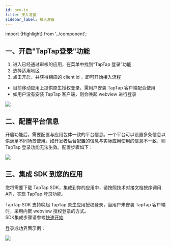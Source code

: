 ```yaml
---
id: pro-in
title: 接入准备
sidebar_label: 接入准备
---
```

import {Highlight} from '../component';

## 一、开启"TapTap登录"功能
1. 进入已经通过审核的应用，在菜单中找到“TapTap 登录”功能
2. 选择适用地区
3. 点击开启，并获得相应的 client id ，即可开始接入流程
- 目前移动应用上提供原生授权登录，需用户安装 TapTap 客户端配合使用
- 如用户没有安装 TapTap 客户端，则会唤起 webview 进行登录

![](https://qnblog.ijemy.com/xd-taplogin.png)

## 二、配置平台信息
开启功能后，需要配置与应用包体一致的平台信息。一个平台可以设置多条信息以供满足不同场景使用。如开发者后台配置的信息与实际应用使用的信息不一致，则 TapTap 登录功能无法生效。配置步骤如下：

![](https://qnblog.ijemy.com/xd-tapconfig.png)

## 三、集成 SDK 到您的应用
您将需要下载 TapTap SDK，集成到你的应用中，请按照技术对接文档按序调用 API，实现 TapTap 登录功能。

TapTap SDK 支持唤起 TapTap 原生应用授权登录，当用户未安装 TapTap 客户端时，采用内嵌 webview 授权登录的方式。  
SDK集成步骤请参考[快速开始](../sdk/tap-unity)

登录成功界面示例：

![](https://qnblog.ijemy.com/xd-taploginview.png)
